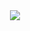 <section align= 'center'>
<a href = 'https://choir.netlify.app/'><img src = 'https://user-images.githubusercontent.com/66279068/166517962-9f3bc5ff-1eb1-4669-9e9c-8f7042f74ef7.png'></a>
</section>
